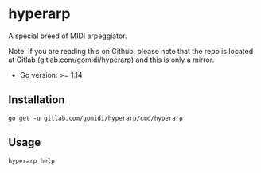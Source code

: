 # hyperarp

A special breed of MIDI arpeggiator.

Note: If you are reading this on Github, please note that the repo is located at Gitlab (gitlab.com/gomidi/hyperarp) and this is only a mirror.

- Go version: >= 1.14

## Installation

    go get -u gitlab.com/gomidi/hyperarp/cmd/hyperarp

## Usage

    hyperarp help
    
